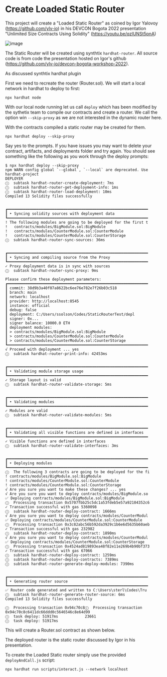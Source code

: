 # Create Loaded Static Router

This project will create a "Loaded Static Router" as coined by Igor Yalovoy
(https://github.com/ylv-io) in his DEVCON Bogota 2022 presentation
"Unlimited Size Contracts Using Solidity" (https://youtu.be/qzlUNSt5pnA)

![image](https://user-images.githubusercontent.com/13438942/213811333-c856663a-bdb4-49b0-9ed6-c8bbb767e057.png)


The Static Router will be created using synthtix `hardhat-router`. All source code is from
code the presentation hosted on Igor's github (https://github.com/ylv-io/devcon-bogota-workshop-2022).

As discussed synthtix hardhat plugin

First we need to recreate the router (Router.sol). We will start a local network in
hardhat to deploy to first:

```shell
npx hardhat node
```

With our local node running let us call `deploy` which has been modified by the sythetix
team to compile our contracts and create a router. We call the option win `--skip-proxy`
as we are not interested in the dynamic router here.

With the contracts compiled a static router may be created for them.

```shell
npx hardhat deploy --skip-proxy
```

Say yes to the prompts. If you have issues you may want to delete your contract, artifacts, and deployments folder and try again. 
You should see something like the following as you work through the deploy prompts:
```shell
$ npx hardhat deploy --skip-proxy
npm WARN config global `--global`, `--local` are deprecated. Use
hardhat-project
DEPLOYER
ⓘ  subtask hardhat-router-create-deployment: 7ms
ⓘ  subtask hardhat-router-get-deployment-info: 1ms
ⓘ  subtask hardhat-router-load-deployment: 10ms
Compiled 13 Solidity files successfully


┏━━━━━━━━━━━━━━━━━━━━━━━━━━━━━━━━━━━━━━━━━━━━━━━━━━━━━━━━━━━━━━━
┃ ‣ Syncing solidity sources with deployment data
┗━━━━━━━━━━━━━━━━━━━━━━━━━━━━━━━━━━━━━━━━━━━━━━━━━━━━━━━━━━━━━━━
! The following modules are going to be deployed for the first t
!   contracts/modules/BigModule.sol:BigModule
!   contracts/modules/CounterModule.sol:CounterModule
!   contracts/modules/CounterModule.sol:CounterStorage
ⓘ  subtask hardhat-router-sync-sources: 36ms


┏━━━━━━━━━━━━━━━━━━━━━━━━━━━━━━━━━━━━━━━━━━━━━━━━━━━━━━━━━━━━━━━
┃ ‣ Syncing and compiling source from the Proxy
┗━━━━━━━━━━━━━━━━━━━━━━━━━━━━━━━━━━━━━━━━━━━━━━━━━━━━━━━━━━━━━━━
✓ Proxy deployment data is in sync with sources
ⓘ  subtask hardhat-router-sync-proxy: 9ms

Please confirm these deployment parameters:
┏━━━━━━━━━━━━━━━━━━━━━━━━━━━━━━━━━━━━━━━━━━━━━━━━━━━━━━━━━━━━━━━
┃ commit: 38d9b3a40f07a8622bc6ee76e782e7f26b03c518
┃ branch: main
┃ network: localhost
┃ provider: http://localhost:8545
┃ instance: official
┃ debug: false
┃ deployment: C:/Users/ssolson/Codes/StaticRouterTest/depl
┃ signer: 0x...
┃ signer balance: 10000.0 ETH
┃ deployment modules:
┃ > contracts/modules/BigModule.sol:BigModule
┃ > contracts/modules/CounterModule.sol:CounterModule
┃ > contracts/modules/CounterModule.sol:CounterStorage
┗━━━━━━━━━━━━━━━━━━━━━━━━━━━━━━━━━━━━━━━━━━━━━━━━━━━━━━━━━━━━━━━
√ Proceed with deployment ... yes
ⓘ  subtask hardhat-router-print-info: 42453ms


┏━━━━━━━━━━━━━━━━━━━━━━━━━━━━━━━━━━━━━━━━━━━━━━━━━━━━━━━━━━━━━━━
┃ ‣ Validating module storage usage
┗━━━━━━━━━━━━━━━━━━━━━━━━━━━━━━━━━━━━━━━━━━━━━━━━━━━━━━━━━━━━━━━
✓ Storage layout is valid
ⓘ  subtask hardhat-router-validate-storage: 5ms


┏━━━━━━━━━━━━━━━━━━━━━━━━━━━━━━━━━━━━━━━━━━━━━━━━━━━━━━━━━━━━━━━
┃ ‣ Validating modules
┗━━━━━━━━━━━━━━━━━━━━━━━━━━━━━━━━━━━━━━━━━━━━━━━━━━━━━━━━━━━━━━━
✓ Modules are valid
ⓘ  subtask hardhat-router-validate-modules: 5ms


┏━━━━━━━━━━━━━━━━━━━━━━━━━━━━━━━━━━━━━━━━━━━━━━━━━━━━━━━━━━━━━━━
┃ ‣ Validating all visible functions are defined in interfaces
┗━━━━━━━━━━━━━━━━━━━━━━━━━━━━━━━━━━━━━━━━━━━━━━━━━━━━━━━━━━━━━━━
✓ Visible functions are defined in interfaces
ⓘ  subtask hardhat-router-validate-interfaces: 3ms


┏━━━━━━━━━━━━━━━━━━━━━━━━━━━━━━━━━━━━━━━━━━━━━━━━━━━━━━━━━━━━━━━
┃ ‣ Deploying modules
┗━━━━━━━━━━━━━━━━━━━━━━━━━━━━━━━━━━━━━━━━━━━━━━━━━━━━━━━━━━━━━━━
ⓘ  The following 3 contracts are going to be deployed for the fi
! contracts/modules/BigModule.sol:BigModule
! contracts/modules/CounterModule.sol:CounterModule
! contracts/modules/CounterModule.sol:CounterStorage
√ Are you sure you want to make these changes? ... yes
√ Are you sure you want to deploy contracts/modules/BigModule.so
✅ Deploying contracts/modules/BigModule.sol:BigModule
ⓘ  Processing transaction 0x5707fbb25c5dc1a53fdeb5e57a92104352c6
✓ Transaction successful with gas 5360098
ⓘ  subtask hardhat-router-deploy-contract: 1666ms
√ Are you sure you want to deploy contracts/modules/CounterModul
✅ Deploying contracts/modules/CounterModule.sol:CounterModule
ⓘ  Processing transaction 0x3c82abc56b592da3929c1b6e6d5635b60aeb
✓ Transaction successful with gas 232982
ⓘ  subtask hardhat-router-deploy-contract: 1890ms
√ Are you sure you want to deploy contracts/modules/CounterModul
✅ Deploying contracts/modules/CounterModule.sol:CounterStorage
ⓘ  Processing transaction 0x4524ad819893ea48f82e11e269b4b90bf373
✓ Transaction successful with gas 67066
ⓘ  subtask hardhat-router-deploy-contract: 1259ms
ⓘ  subtask hardhat-router-deploy-contracts: 7389ms
ⓘ  subtask hardhat-router-generate-deploy-modules: 7390ms


┏━━━━━━━━━━━━━━━━━━━━━━━━━━━━━━━━━━━━━━━━━━━━━━━━━━━━━━━━━━━━━━━
┃ ‣ Generating router source
┗━━━━━━━━━━━━━━━━━━━━━━━━━━━━━━━━━━━━━━━━━━━━━━━━━━━━━━━━━━━━━━━
✅ Router code generated and written to C:\Users\sterl\Codes\Tru
ⓘ  subtask hardhat-router-generate-router-source: 6ms
Compiled 13 Solidity files successfully

ⓘ  Processing transaction 0x94c70c8ⓘ  Processing transaction 0x94c70c8c6411dc66ddd0c5646546c8e64d99
ⓘ  task deploy: 51917ms            23661
ⓘ  task deploy: 51917ms
```

This will create a Router.sol contract as shown below. 

The deployed router is the static router discussed by Igor in his presentation.

To create the Loaded Static router simply use the provided `deployAndCall.js` script:

```shell
npx hardhat run scripts/interact.js --network localhost
```
